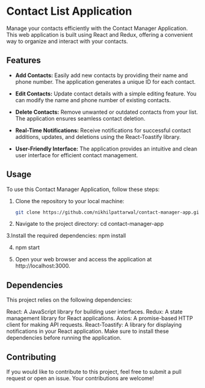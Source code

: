 # Contact List Application

Manage your contacts efficiently with the Contact Manager Application. This web application is built using React and Redux, offering a convenient way to organize and interact with your contacts.

## Features

- **Add Contacts:** Easily add new contacts by providing their name and phone number. The application generates a unique ID for each contact.

- **Edit Contacts:** Update contact details with a simple editing feature. You can modify the name and phone number of existing contacts.

- **Delete Contacts:** Remove unwanted or outdated contacts from your list. The application ensures seamless contact deletion.

- **Real-Time Notifications:** Receive notifications for successful contact additions, updates, and deletions using the React-Toastify library.

- **User-Friendly Interface:** The application provides an intuitive and clean user interface for efficient contact management.

## Usage

To use this Contact Manager Application, follow these steps:

1. Clone the repository to your local machine:

   ```bash
   git clone https://github.com/nikhilpattarwal/contact-manager-app.git

2. Navigate to the project directory: cd contact-manager-app

3.Install the required dependencies: npm install

4. npm start

5. Open your web browser and access the application at http://localhost:3000. 


## Dependencies

This project relies on the following dependencies:

React: A JavaScript library for building user interfaces.
Redux: A state management library for React applications.
Axios: A promise-based HTTP client for making API requests.
React-Toastify: A library for displaying notifications in your React application.
Make sure to install these dependencies before running the application.

## Contributing

If you would like to contribute to this project, feel free to submit a pull request or open an issue. Your contributions are welcome!